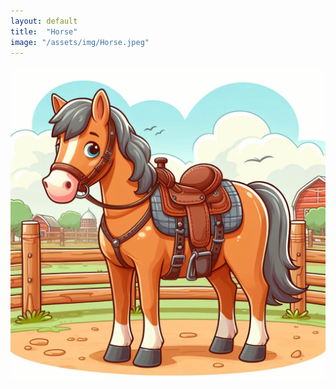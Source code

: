 ```yaml
---
layout: default
title:  "Horse"
image: "/assets/img/Horse.jpeg"
---
```


![Horse](/assets/img/Horse.jpeg)